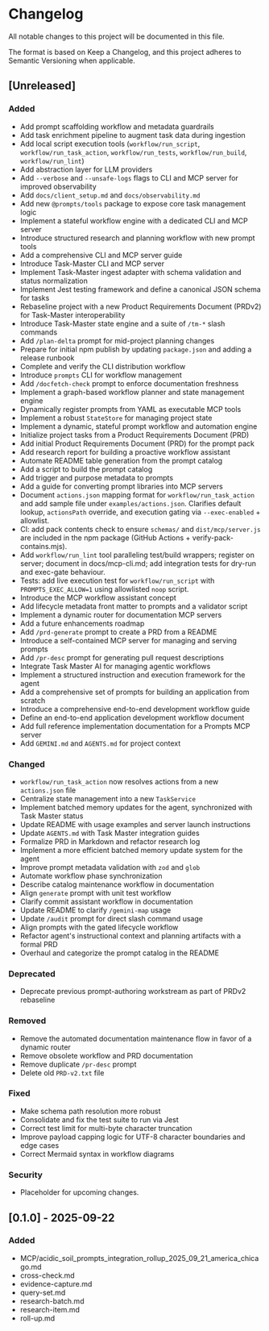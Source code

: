 # Changelog

All notable changes to this project will be documented in this file.

The format is based on Keep a Changelog, and this project adheres to Semantic Versioning when applicable.

## [Unreleased]
### Added
- Add prompt scaffolding workflow and metadata guardrails
- Add task enrichment pipeline to augment task data during ingestion
- Add local script execution tools (`workflow/run_script`, `workflow/run_task_action`, `workflow/run_tests`, `workflow/run_build`, `workflow/run_lint`)
- Add abstraction layer for LLM providers
- Add `--verbose` and `--unsafe-logs` flags to CLI and MCP server for improved observability
- Add `docs/client_setup.md` and `docs/observability.md`
- Add new `@prompts/tools` package to expose core task management logic
- Implement a stateful workflow engine with a dedicated CLI and MCP server
- Introduce structured research and planning workflow with new prompt tools
- Add a comprehensive CLI and MCP server guide
- Introduce Task-Master CLI and MCP server
- Implement Task-Master ingest adapter with schema validation and status normalization
- Implement Jest testing framework and define a canonical JSON schema for tasks
- Rebaseline project with a new Product Requirements Document (PRDv2) for Task-Master interoperability
- Introduce Task-Master state engine and a suite of `/tm-*` slash commands
- Add `/plan-delta` prompt for mid-project planning changes
- Prepare for initial npm publish by updating `package.json` and adding a release runbook
- Complete and verify the CLI distribution workflow
- Introduce `prompts` CLI for workflow management
- Add `/docfetch-check` prompt to enforce documentation freshness
- Implement a graph-based workflow planner and state management engine
- Dynamically register prompts from YAML as executable MCP tools
- Implement a robust `StateStore` for managing project state
- Implement a dynamic, stateful prompt workflow and automation engine
- Initialize project tasks from a Product Requirements Document (PRD)
- Add initial Product Requirements Document (PRD) for the prompt pack
- Add research report for building a proactive workflow assistant
- Automate README table generation from the prompt catalog
- Add a script to build the prompt catalog
- Add trigger and purpose metadata to prompts
- Add a guide for converting prompt libraries into MCP servers
- Document `actions.json` mapping format for `workflow/run_task_action` and add sample file under `examples/actions.json`. Clarifies default lookup, `actionsPath` override, and execution gating via `--exec-enabled` + allowlist.
- CI: add pack contents check to ensure `schemas/` and `dist/mcp/server.js` are included in the npm package (GitHub Actions + verify-pack-contains.mjs).
- Add `workflow/run_lint` tool paralleling test/build wrappers; register on server; document in docs/mcp-cli.md; add integration tests for dry-run and exec-gate behaviour.
- Tests: add live execution test for `workflow/run_script` with `PROMPTS_EXEC_ALLOW=1` using allowlisted `noop` script.
- Introduce the MCP workflow assistant concept
- Add lifecycle metadata front matter to prompts and a validator script
- Implement a dynamic router for documentation MCP servers
- Add a future enhancements roadmap
- Add `/prd-generate` prompt to create a PRD from a README
- Introduce a self-contained MCP server for managing and serving prompts
- Add `/pr-desc` prompt for generating pull request descriptions
- Integrate Task Master AI for managing agentic workflows
- Implement a structured instruction and execution framework for the agent
- Add a comprehensive set of prompts for building an application from scratch
- Introduce a comprehensive end-to-end development workflow guide
- Define an end-to-end application development workflow document
- Add full reference implementation documentation for a Prompts MCP server
- Add `GEMINI.md` and `AGENTS.md` for project context

### Changed
- `workflow/run_task_action` now resolves actions from a new `actions.json` file
- Centralize state management into a new `TaskService`
- Implement batched memory updates for the agent, synchronized with Task Master status
- Update README with usage examples and server launch instructions
- Update `AGENTS.md` with Task Master integration guides
- Formalize PRD in Markdown and refactor research log
- Implement a more efficient batched memory update system for the agent
- Improve prompt metadata validation with `zod` and `glob`
- Automate workflow phase synchronization
- Describe catalog maintenance workflow in documentation
- Align `generate` prompt with unit test workflow
- Clarify commit assistant workflow in documentation
- Update README to clarify `/gemini-map` usage
- Update `/audit` prompt for direct slash command usage
- Align prompts with the gated lifecycle workflow
- Refactor agent's instructional context and planning artifacts with a formal PRD
- Overhaul and categorize the prompt catalog in the README

### Deprecated
- Deprecate previous prompt-authoring workstream as part of PRDv2 rebaseline

### Removed
- Remove the automated documentation maintenance flow in favor of a dynamic router
- Remove obsolete workflow and PRD documentation
- Remove duplicate `/pr-desc` prompt
- Delete old `PRD-v2.txt` file

### Fixed
- Make schema path resolution more robust
- Consolidate and fix the test suite to run via Jest
- Correct test limit for multi-byte character truncation
- Improve payload capping logic for UTF-8 character boundaries and edge cases
- Correct Mermaid syntax in workflow diagrams

### Security
- Placeholder for upcoming changes.

## [0.1.0] - 2025-09-22
### Added

- MCP/acidic_soil_prompts_integration_rollup_2025_09_21_america_chicago.md
- cross-check.md
- evidence-capture.md
- query-set.md
- research-batch.md
- research-item.md
- roll-up.md

<!--
Maintenance notes:
- When merging changes, add entries under Added/Changed/Deprecated/Removed/Fixed/Security.
- Prefer concise, user-facing descriptions over commit-level details.
- Optionally link PR numbers or commit hashes if helpful.
-->